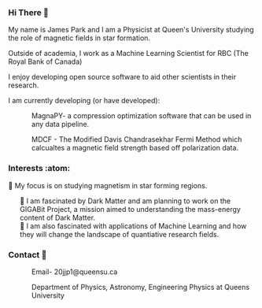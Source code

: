 ### Hi There 👋
My name is James Park and I am a Physicist at Queen's University studying the role of magnetic fields in star formation. 

Outside of academia, I work as a Machine Learning Scientist for RBC (The Royal Bank of Canada)

I enjoy developing open source software to aid other scientists in their research. 

I am currently developing (or have developed):
<ol>  
    <ul> MagnaPY- a compression optimization software that can be used in any data pipeline.</ul>
    <ul> MDCF - The Modified Davis Chandrasekhar Fermi Method which calcualtes a magnetic field strength based off polarization data.</ul>
</ol>

### Interests :atom:
🔭 My focus is on studying magnetism in star forming regions.
<ol>
    🌱 I am fascinated by Dark Matter and am planning to work on the GIGABit Project, a mission aimed to understanding the mass-energy content of Dark Matter.
    <br>
    🌱 I am also fascinated with applications of Machine Learning and how they will change the landscape of quantiative research fields.
    <br>
</ol>

### Contact :bookmark_tabs: 
<ol>
    <ul>Email- 20jjp1@queensu.ca </ul>   
    <ul>Department of Physics, Astronomy, Engineering Physics at Queens University</ul>
</ol>
